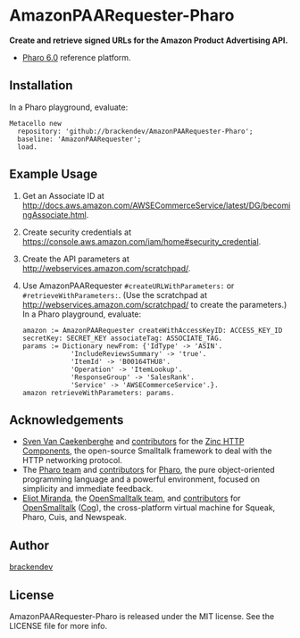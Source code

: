 AmazonPAARequester-Pharo
========================

**Create and retrieve signed URLs for the Amazon Product Advertising API.**

* [Pharo 6.0](http://pharo.org/) reference platform.

## Installation

In a Pharo playground, evaluate:

```smalltalk
Metacello new 
  repository: 'github://brackendev/AmazonPAARequester-Pharo';
  baseline: 'AmazonPAARequester';
  load.
```

## Example Usage

1. Get an Associate ID at <http://docs.aws.amazon.com/AWSECommerceService/latest/DG/becomingAssociate.html>.
2. Create security credentials at <https://console.aws.amazon.com/iam/home#security_credential>.
3. Create the API parameters at <http://webservices.amazon.com/scratchpad/>.
4. Use AmazonPAARequester `#createURLWithParameters:` or `#retrieveWithParameters:`. (Use the scratchpad at <http://webservices.amazon.com/scratchpad/> to create the parameters.) In a Pharo playground, evaluate:

    ```smalltalk
    amazon := AmazonPAARequester createWithAccessKeyID: ACCESS_KEY_ID secretKey: SECRET_KEY associateTag: ASSOCIATE_TAG.
    params := Dictionary newFrom: {'IdType' -> 'ASIN'.
    			'IncludeReviewsSummary' -> 'true'.
    			'ItemId' -> 'B00164THU8'.
    			'Operation' -> 'ItemLookup'.
    			'ResponseGroup' -> 'SalesRank'.
    			'Service' -> 'AWSECommerceService'.}.
    amazon retrieveWithParameters: params.
    ```

## Acknowledgements

* [Sven Van Caekenberghe](https://github.com/svenvc) and [contributors](https://github.com/svenvc/zinc/graphs/contributors) for the [Zinc HTTP Components](http://stfx.eu), the open-source Smalltalk framework to deal with the HTTP networking protocol.
* The [Pharo team](https://github.com/orgs/pharo-project/people) and [contributors](https://github.com/pharo-project/pharo/graphs/contributors) for [Pharo](http://pharo.org/), the pure object-oriented programming language and a powerful environment, focused on simplicity and immediate feedback.
* [Eliot Miranda](http://www.mirandabanda.org/cogblog/microbio/), the [OpenSmalltalk team](https://github.com/orgs/OpenSmalltalk/people), and [contributors](https://github.com/OpenSmalltalk/opensmalltalk-vm/graphs/contributors) for [OpenSmalltalk](https://github.com/OpenSmalltalk/opensmalltalk-vm) ([Cog](http://www.mirandabanda.org/cogblog/about-cog/)), the cross-platform virtual machine for Squeak, Pharo, Cuis, and Newspeak.

## Author

[brackendev](https://www.github.com/brackendev)

## License

AmazonPAARequester-Pharo is released under the MIT license. See the LICENSE file for more info.
